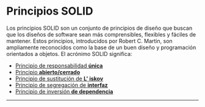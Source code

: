 # Principios SOLID

Los principios SOLID son un conjunto de principios de diseño que buscan que los diseños de software sean más
comprensibles, flexibles y fáciles de mantener. Estos principios, introducidos por Robert C. Martin, son ampliamente
reconocidos como la base de un buen diseño y programación orientados a objetos. El acrónimo SOLID significa:

- [Principio de responsabilidad **única**](https://github.com/bryamjesus/hello-java/blob/main/src/main/java/org/bjtg/solid/a_s/single-responsability.md)
- [Principio **abierto/cerrado**]()
- [Principio de sustitución de **L' iskov**]()
- [Principio de segregación de **interfaz**]()
- [Principio de inversión **de dependencia**]()

---

